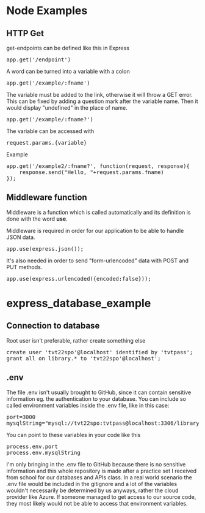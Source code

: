 # Node Examples

## HTTP Get

get-endpoints can be defined like this in Express
<pre>
app.get('/endpoint')
</pre>

A word can be turned into a variable with a colon
<pre>
app.get('/example/:fname')
</pre>

The variable must be added to the link, otherwise it will throw a GET error.
This can be fixed by adding a question mark after the variable name.
Then it would display "undefined" in the place of name.
<pre>
app.get('/example/:fname?')
</pre>

The variable can be accessed with <pre>request.params.{variable}</pre>
Example
<pre>
app.get('/example2/:fname?', function(request, response){
    response.send("Hello, "+request.params.fname)
});
</pre>

## Middleware function

Middleware is a function which is called automatically and its definition is 
done with the word **use**.

Middleware is required in order for our application to be able to handle JSON data.
<pre>
app.use(express.json());
</pre>

It's also needed in order to send "form-urlencoded" data with
POST and PUT methods.
<pre>
app.use(express.urlencoded({encoded:false}));
</pre>

# express_database_example

## Connection to database

Root user isn't preferable, rather create something else
<pre>
create user 'tvt22spo'@localhost' identified by 'tvtpass';
grant all on library.* to 'tvt22spo'@localhost';
</pre>

## .env

The file .env isn't usually brought to GitHub, since it can contain sensitive information eg. the authentication to your database. You can include so called environment variables inside the .env file, like in this case:
<pre>
port=3000
mysqlString="mysql://tvt22spo:tvtpass@localhost:3306/library"
</pre>
You can point to these variables in your code like this
<pre>
process.env.port
process.env.mysqlString
</pre>
I'm only bringing in the .env file to GitHub because there is no sensitive information and this whole repository is made after a practice set I received from school for our databases and APIs class.
In a real world scenario the .env file would be included in the gitignore and a lot of the variables wouldn't necessarily be determined by us anyways, rather the cloud provider like Azure. If someone managed to get access to our source code, they most likely would not be able to access that environment variables.